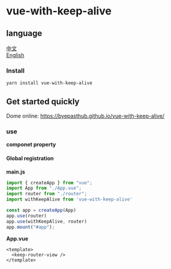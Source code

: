 # vue-with-keep-alive

## language
<a href="./README_zh-CN.md">中文</a></br>
<a href="./README.md">English</a>

### Install
```
yarn install vue-with-keep-alive
```

## Get started quickly
Dome online: <a href="https://byepasthub.github.io/vue-with-keep-alive/">https://byepasthub.github.io/vue-with-keep-alive/</a>
### use

**componet property**
#### Global registration

**main.js**
```js
import { createApp } from "vue";
import App from "./App.vue";
import router from "./router";
import withKeepAlive from 'vue-with-keep-alive'

const app = createApp(App)
app.use(router)
app.use(withKeepAlive, router)
app.mount("#app");
```

**App.vue**
```vue
<template>
  <keep-router-view />
</template>
```